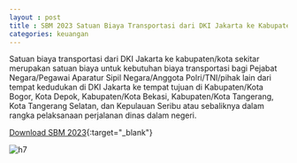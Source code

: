 ```yaml
---
layout : post
title : SBM 2023 Satuan Biaya Transportasi dari DKI Jakarta ke Kabupaten/Kota Sekitar (One Way)
categories: keuangan
---
```


Satuan biaya transportasi dari DKI Jakarta ke kabupaten/kota sekitar merupakan satuan biaya untuk kebutuhan biaya transportasi bagi Pejabat Negara/Pegawai Aparatur Sipil Negara/Anggota Polri/TNI/pihak lain dari tempat kedudukan di DKI Jakarta ke tempat tujuan di Kabupaten/Kota Bogor, Kota Depok, Kabupaten/Kota Bekasi, Kabupaten/Kota Tangerang, Kota Tangerang Selatan, dan Kepulauan Seribu atau sebaliknya dalam rangka pelaksanaan perjalanan dinas dalam negeri.


[Download SBM 2023](https://f005.backblazeb2.com/file/SBM2023/SBM_2023.pdf){:target="_blank"}

![h7](https://f005.backblazeb2.com/file/SBM2023/SBM_2023_page-0085.jpg)
